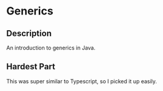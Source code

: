 # Generics

## Description

An introduction to generics in Java.

## Hardest Part

This was super similar to Typescript, so I picked it up easily.
